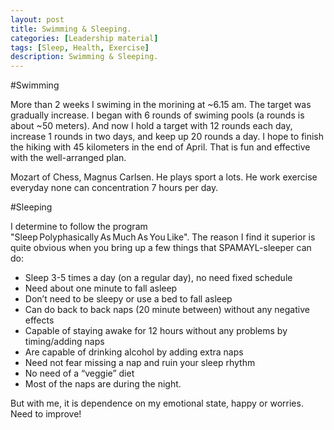 ```yaml
---
layout: post
title: Swimming & Sleeping.
categories: [Leadership material]
tags: [Sleep, Health, Exercise]
description: Swimming & Sleeping.
---
```

#Swimming

More than 2 weeks I swiming in the morining at ~6.15 am. 
The target was gradually increase. I began with 6 rounds of swiming pools (a rounds is about ~50 meters). And now I hold a target with 12 rounds each day, increase 1 rounds in two days, and keep up 20 rounds a day.
I hope to finish the hiking with 45 kilometers in the end of April. 
That is fun and effective with the well-arranged plan.

Mozart of Chess, Magnus Carlsen. He plays sport a lots. He work exercise everyday none can concentration 7 hours per day.


#Sleeping

I determine to follow the program "Sleep Polyphasically As Much As You Like".
The reason I find it superior is quite obvious when you bring up a few things that SPAMAYL-sleeper can do: 

- Sleep 3-5 times a day (on a regular day), no need fixed schedule
- Need about one minute to fall asleep 
- Don’t need to be sleepy or use a bed to fall asleep 
- Can do back to back naps (20 minute between) without any negative effects 
- Capable of staying awake for 12 hours without any problems by timing/adding naps 
- Are capable of drinking alcohol by adding extra naps 
- Need not fear missing a nap and ruin your sleep rhythm 
- No need of a “veggie” diet 
- Most of the naps are during the night.

But with me, it is dependence on my emotional state, happy or worries. Need to improve!



